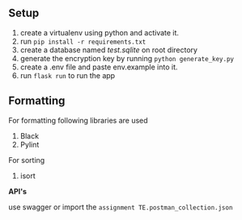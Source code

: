 ## **Setup**

1) create a virtualenv using python and activate it.
2) run `pip install -r requirements.txt`
3) create a database named _test.sqlite_ on root directory
3) generate the encryption key by running `python generate_key.py`
4) create a .env file and paste env.example into it.
5) run `flask run` to run the app


## **Formatting**

For formatting following libraries are used
1) Black
2) Pylint

For sorting 
1) isort

**API's** 

use swagger or import the `assignment TE.postman_collection.json`